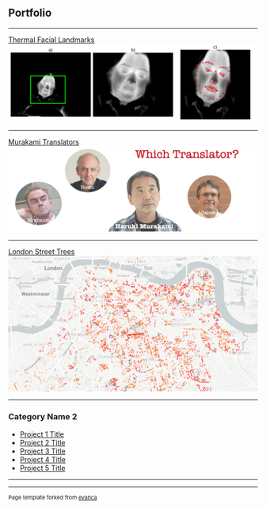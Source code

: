## Portfolio

---

[Thermal Facial Landmarks](/sample_page)
<img src="images/resize_example.png?raw=true"/>


---
[Murakami Translators](https://medium.com/towards-data-science/which-translator-870bae18f3bf)
<img src="images/Murakami_Title_Image.png?raw=true"/>

---
[London Street Trees](http://example.com/)
<img src="images/street_trees_map.png?raw=true"/>

---

### Category Name 2

- [Project 1 Title](http://example.com/)
- [Project 2 Title](http://example.com/)
- [Project 3 Title](http://example.com/)
- [Project 4 Title](http://example.com/)
- [Project 5 Title](http://example.com/)

---




---
<p style="font-size:11px">Page template forked from <a href="https://github.com/evanca/quick-portfolio">evanca</a></p>
<!-- Remove above link if you don't want to attibute -->

